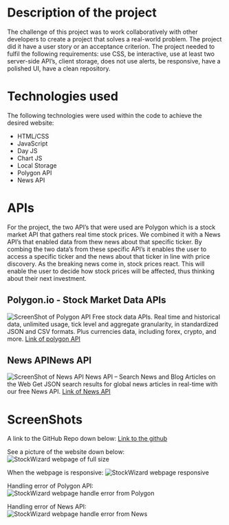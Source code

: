 # Description of the project

The challenge of this project was to work collaboratively with other developers to create a project that solves a real-world problem. The project did it have a user story or an acceptance criterion. The project needed to fulfil the following requirements: use CSS, be interactive, use at least two server-side API’s, client storage, does not use alerts, be responsive, have a polished UI, have a clean repository.

# Technologies used

The following technologies were used within the code to achieve the desired website:

- HTML/CSS
- JavaScript
- Day JS
- Chart JS
- Local Storage
- Polygon API
- News API

# APIs

For the project, the two API’s that were used are Polygon which is a stock market API that gathers real time stock prices. We combined it with a News API’s that enabled data from thew news about that specific ticker. By combing the two data’s from these specific API’s it enables the user to access a specific ticker and the news about that ticker in line with price discovery. As the breaking news come in, stock prices react. This will enable the user to decide how stock prices will be affected, thus thinking about their next investment.

## Polygon.io - Stock Market Data APIs

![ScreenShot of Polygon API](./assets/screenshots/PolygonAPI.png)
Free stock data APIs. Real time and historical data, unlimited usage, tick level and aggregate granularity, in standardized JSON and CSV formats. Plus currencies data, including forex, crypto, and more.
[Link of polygon API](https://polygon.io)

## News APINews API

![ScreenShot of News API](./assets/screenshots/newsAPI.png)
News API – Search News and Blog Articles on the Web
Get JSON search results for global news articles in real-time with our free News API.
[Link of News API](https://newsapi.org/)

# ScreenShots

A link to the GitHub Repo down below:
[Link to the github](https://github.com/dylanadams98/bootcamp-project-1)

See a picture of the website down below:
![StockWizard webpage of full size](./assets/screenshots/StockWizardOriginal.png)

When the webpage is responsive:
![StockWizard webpage responsive](./assets/screenshots/StockWizardResponsive.png)

Handling error of Polygon API:
![StockWizard webpage handle error from Polygon](./assets/screenshots/ErrorHandlingStock.png)

Handling error of News API:
![StockWizard webpage handle error from News](./assets/screenshots/ErrorHandlingNews.png)
